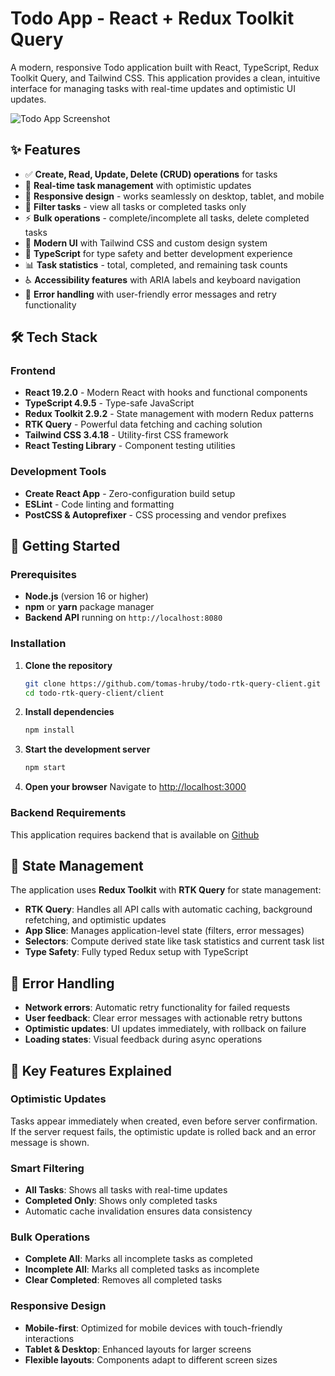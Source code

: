 # Todo App - React + Redux Toolkit Query

A modern, responsive Todo application built with React, TypeScript, Redux Toolkit Query, and Tailwind CSS. This application provides a clean, intuitive interface for managing tasks with real-time updates and optimistic UI updates.

![Todo App Screenshot](https://i.ibb.co/V0xbvFnV/todo-app.png)

## ✨ Features

- ✅ **Create, Read, Update, Delete (CRUD) operations** for tasks
- 🔄 **Real-time task management** with optimistic updates
- 📱 **Responsive design** - works seamlessly on desktop, tablet, and mobile
- 🎯 **Filter tasks** - view all tasks or completed tasks only
- ⚡ **Bulk operations** - complete/incomplete all tasks, delete completed tasks
- 🎨 **Modern UI** with Tailwind CSS and custom design system
- 🔧 **TypeScript** for type safety and better development experience
- 📊 **Task statistics** - total, completed, and remaining task counts
- ♿ **Accessibility features** with ARIA labels and keyboard navigation
- 🚫 **Error handling** with user-friendly error messages and retry functionality

## 🛠️ Tech Stack

### Frontend
- **React 19.2.0** - Modern React with hooks and functional components
- **TypeScript 4.9.5** - Type-safe JavaScript
- **Redux Toolkit 2.9.2** - State management with modern Redux patterns
- **RTK Query** - Powerful data fetching and caching solution
- **Tailwind CSS 3.4.18** - Utility-first CSS framework
- **React Testing Library** - Component testing utilities

### Development Tools
- **Create React App** - Zero-configuration build setup
- **ESLint** - Code linting and formatting
- **PostCSS & Autoprefixer** - CSS processing and vendor prefixes

## 🚀 Getting Started

### Prerequisites

- **Node.js** (version 16 or higher)
- **npm** or **yarn** package manager
- **Backend API** running on `http://localhost:8080`

### Installation

1. **Clone the repository**
   ```bash
   git clone https://github.com/tomas-hruby/todo-rtk-query-client.git
   cd todo-rtk-query-client/client
   ```

2. **Install dependencies**
   ```bash
   npm install
   ```

3. **Start the development server**
   ```bash
   npm start
   ```

4. **Open your browser**
   Navigate to [http://localhost:3000](http://localhost:3000)

### Backend Requirements

This application requires backend that is available on [Github](https://github.com/morosystems/todo-be)

## 🔧 State Management

The application uses **Redux Toolkit** with **RTK Query** for state management:

- **RTK Query**: Handles all API calls with automatic caching, background refetching, and optimistic updates
- **App Slice**: Manages application-level state (filters, error messages)
- **Selectors**: Compute derived state like task statistics and current task list
- **Type Safety**: Fully typed Redux setup with TypeScript

## 🚦 Error Handling

- **Network errors**: Automatic retry functionality for failed requests
- **User feedback**: Clear error messages with actionable retry buttons
- **Optimistic updates**: UI updates immediately, with rollback on failure
- **Loading states**: Visual feedback during async operations

## 🌟 Key Features Explained

### Optimistic Updates
Tasks appear immediately when created, even before server confirmation. If the server request fails, the optimistic update is rolled back and an error message is shown.

### Smart Filtering
- **All Tasks**: Shows all tasks with real-time updates
- **Completed Only**: Shows only completed tasks
- Automatic cache invalidation ensures data consistency

### Bulk Operations
- **Complete All**: Marks all incomplete tasks as completed
- **Incomplete All**: Marks all completed tasks as incomplete  
- **Clear Completed**: Removes all completed tasks

### Responsive Design
- **Mobile-first**: Optimized for mobile devices with touch-friendly interactions
- **Tablet & Desktop**: Enhanced layouts for larger screens
- **Flexible layouts**: Components adapt to different screen sizes